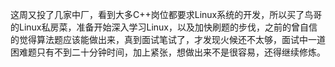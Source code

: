 这周又投了几家中厂，看到大多C++岗位都要求Linux系统的开发，所以买了鸟哥的Linux私房菜，准备开始深入学习Linux，以及加快刷题的步伐，之前的曾自信的觉得算法题应该能做出来，真到面试笔试了，才发现火候还不太够，面试中一道困难题只有不到二十分钟时间，加上紧张，想做出来不是很容易，还得继续修炼。
